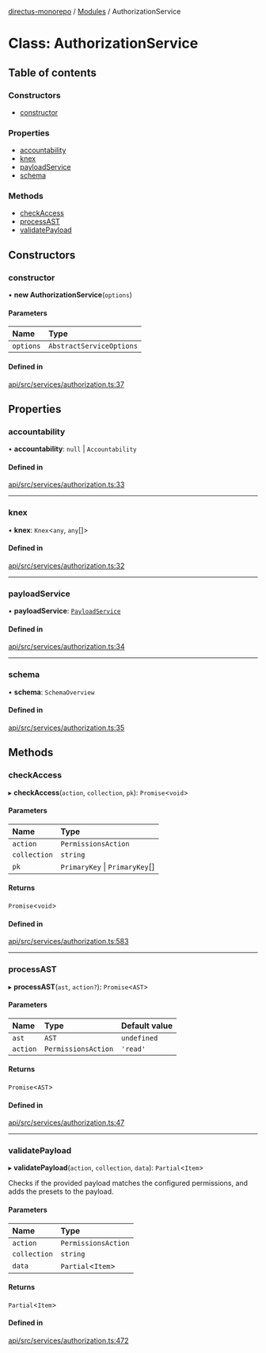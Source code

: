 [directus-monorepo](../README.md) / [Modules](../modules.md) / AuthorizationService

# Class: AuthorizationService

## Table of contents

### Constructors

- [constructor](AuthorizationService.md#constructor)

### Properties

- [accountability](AuthorizationService.md#accountability)
- [knex](AuthorizationService.md#knex)
- [payloadService](AuthorizationService.md#payloadservice)
- [schema](AuthorizationService.md#schema)

### Methods

- [checkAccess](AuthorizationService.md#checkaccess)
- [processAST](AuthorizationService.md#processast)
- [validatePayload](AuthorizationService.md#validatepayload)

## Constructors

### constructor

• **new AuthorizationService**(`options`)

#### Parameters

| Name | Type |
| :------ | :------ |
| `options` | `AbstractServiceOptions` |

#### Defined in

[api/src/services/authorization.ts:37](https://github.com/directus/directus/blob/9368dbd0c/api/src/services/authorization.ts#L37)

## Properties

### accountability

• **accountability**: ``null`` \| `Accountability`

#### Defined in

[api/src/services/authorization.ts:33](https://github.com/directus/directus/blob/9368dbd0c/api/src/services/authorization.ts#L33)

___

### knex

• **knex**: `Knex`<`any`, `any`[]\>

#### Defined in

[api/src/services/authorization.ts:32](https://github.com/directus/directus/blob/9368dbd0c/api/src/services/authorization.ts#L32)

___

### payloadService

• **payloadService**: [`PayloadService`](PayloadService.md)

#### Defined in

[api/src/services/authorization.ts:34](https://github.com/directus/directus/blob/9368dbd0c/api/src/services/authorization.ts#L34)

___

### schema

• **schema**: `SchemaOverview`

#### Defined in

[api/src/services/authorization.ts:35](https://github.com/directus/directus/blob/9368dbd0c/api/src/services/authorization.ts#L35)

## Methods

### checkAccess

▸ **checkAccess**(`action`, `collection`, `pk`): `Promise`<`void`\>

#### Parameters

| Name | Type |
| :------ | :------ |
| `action` | `PermissionsAction` |
| `collection` | `string` |
| `pk` | `PrimaryKey` \| `PrimaryKey`[] |

#### Returns

`Promise`<`void`\>

#### Defined in

[api/src/services/authorization.ts:583](https://github.com/directus/directus/blob/9368dbd0c/api/src/services/authorization.ts#L583)

___

### processAST

▸ **processAST**(`ast`, `action?`): `Promise`<`AST`\>

#### Parameters

| Name | Type | Default value |
| :------ | :------ | :------ |
| `ast` | `AST` | `undefined` |
| `action` | `PermissionsAction` | `'read'` |

#### Returns

`Promise`<`AST`\>

#### Defined in

[api/src/services/authorization.ts:47](https://github.com/directus/directus/blob/9368dbd0c/api/src/services/authorization.ts#L47)

___

### validatePayload

▸ **validatePayload**(`action`, `collection`, `data`): `Partial`<`Item`\>

Checks if the provided payload matches the configured permissions, and adds the presets to the payload.

#### Parameters

| Name | Type |
| :------ | :------ |
| `action` | `PermissionsAction` |
| `collection` | `string` |
| `data` | `Partial`<`Item`\> |

#### Returns

`Partial`<`Item`\>

#### Defined in

[api/src/services/authorization.ts:472](https://github.com/directus/directus/blob/9368dbd0c/api/src/services/authorization.ts#L472)

